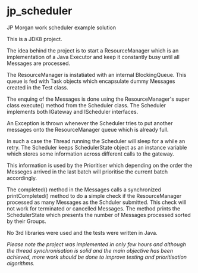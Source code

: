 # jp_scheduler
JP Morgan work scheduler example solution


This is a JDK8 project.

The idea behind the project is to start a ResourceManager which is an implementation of a Java Executor and keep it constantly busy until all Messages are processed. 

The ResourceManager is instatiated with an internal BlockingQueue. This queue is fed with Task objects which encapsulate dummy Messages created in the Test class. 

The enquing of the Messages is done using the ResourceManager's super class execute() method from the Scheduler class. The Scheduler implements both IGateway and IScheduler interfaces. 

An Exception is thrown whenever the Scheduler tries to put another messages onto the ResourceManager queue which is already full. 

In such a case the Thread running the Scheduler will sleep for a while an retry. The Scheduler keeps SchedulerState object as an instance variable which stores some information across different calls to the gateway. 

This information is used by the Prioritiser which depending on the order the Messeges arrived in the last batch will prioritise the current batch accordingly. 

The completed() method in the Messages calls a synchronized printCompleted() method to do a simple check if the ResourceManager processed as many Messages as the Schduler submitted. This check will not work for terminated or cancelled Messages. The method prints the SchedulerState which presents the number of Messages processed sorted by their Groups. 

No 3rd libraries were used and the tests were written in Java.

*Please note the project was implemented in only few hours and although the thread synchronisation is solid and the main objective has been achieved, more work should be done to improve testing and prioritisation algorithms.*


